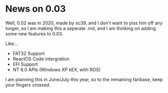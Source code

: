 # News on 0.03
Well, 0.02 was in 2020, made by sc39, and I don't want to piss him off any longer, so I am making this a seperate .md, and I am thinking on adding some new features to 0.03.

Like...

- FAT32 Support
- ReactOS Code intergration
- EFI Support
- NT 6.0 APIs (Windows XP kEX, with ROS)

I am planning this in June/July this year, so to the remaining fanbase, keep your fingers crossed.
